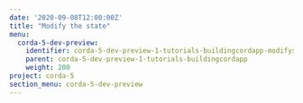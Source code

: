 ```yaml
---
date: '2020-09-08T12:00:00Z'
title: "Modify the state"
menu:
  corda-5-dev-preview:
    identifier: corda-5-dev-preview-1-tutorials-buildingcordapp-modifystate
    parent: corda-5-dev-preview-1-tutorials-buildingcordapp
    weight: 200
project: corda-5
section_menu: corda-5-dev-preview
---
```

